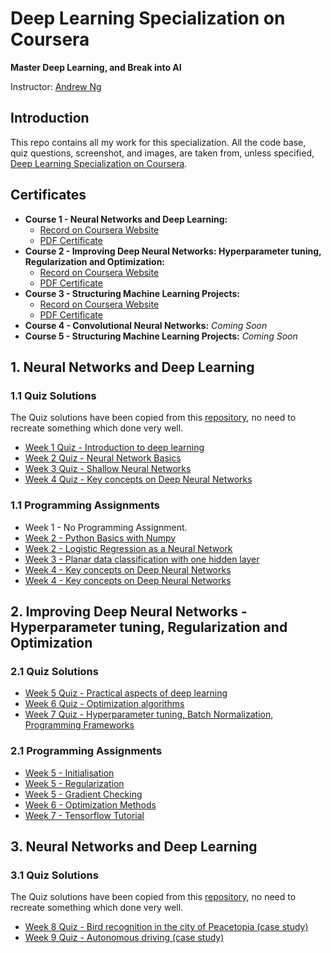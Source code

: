 # Deep Learning Specialization on Coursera

**Master Deep Learning, and Break into AI**

Instructor: [Andrew Ng](http://www.andrewng.org/)

## Introduction

This repo contains all my work for this specialization. All the code base, quiz questions, screenshot, and images, are taken from, unless specified, [Deep Learning Specialization on Coursera](https://www.coursera.org/specializations/deep-learning).

## Certificates

 - **Course 1 - Neural Networks and Deep Learning:** 
   - [Record on Coursera Website](https://www.coursera.org/account/accomplishments/records/64AXM9TMUKN9)
   - [PDF Certificate](Certificates/Coursera%20-%20Course%201%20-%20Neural%20Networks%20and%20Deep%20Learning%20-%2064AXM9TMUKN9.pdf)
 - **Course 2 - Improving Deep Neural Networks: Hyperparameter tuning, Regularization and Optimization:** 
   - [Record on Coursera Website](https://www.coursera.org/account/accomplishments/records/EKL67LPZJ4MS)
   - [PDF Certificate](Certificates/Coursera%20-%20Course%202%20-%20Improving%20Deep%20Neural%20Networks%20_%20Tuning,%20Regularization%20and%20Optimization-%20EDJACGKZ27R4.pdf)
 - **Course 3 - Structuring Machine Learning Projects:** 
   - [Record on Coursera Website](https://www.coursera.org/account/accomplishments/records/ZGAJC5SM3ZLR)
   - [PDF Certificate](Certificates/Coursera%20-%20Course%203%20-%20Structuring%20Machine%20Learning%20Projects%20-%20WPKK3TFZ9778.pdf)
 - **Course 4 - Convolutional Neural Networks:** *Coming Soon*
 - **Course 5 - Structuring Machine Learning Projects:** *Coming Soon*

## 1. Neural Networks and Deep Learning

### 1.1 Quiz Solutions

The Quiz solutions have been copied from this [repository](https://github.com/Kulbear/deep-learning-coursera), no need to recreate something which done very well.

- [Week 1 Quiz - Introduction to deep learning](1.%20Neural%20Networks%20and%20Deep%20Learning/Week%201%20-%20Introduction%20to%20deep%20learning/Week%201%20Quiz%20-%20Introduction%20to%20deep%20learning.md)
- [Week 2 Quiz - Neural Network Basics](1.%20Neural%20Networks%20and%20Deep%20Learning/Week%202%20-%20Neural%20Networks%20Basics/Week%202%20Quiz%20-%20Neural%20Network%20Basics.md)
- [Week 3 Quiz - Shallow Neural Networks](1.%20Neural%20Networks%20and%20Deep%20Learning/Week%203%20-%20Shallow%20neural%20networks/Week%203%20Quiz%20-%20Shallow%20Neural%20Networks.md)
- [Week 4 Quiz - Key concepts on Deep Neural Networks](1.%20Neural%20Networks%20and%20Deep%20Learning/Week%204%20-%20Deep%20Neural%20Networks/Week%204%20Quiz%20-%20Key%20concepts%20on%20Deep%20Neural%20Networks.md)

### 1.1 Programming Assignments
- Week 1 - No Programming Assignment.
- [Week 2 - Python Basics with Numpy](1.%20Neural%20Networks%20and%20Deep%20Learning/Week%202%20-%20Neural%20Networks%20Basics/Python%20Basics%20with%20Numpy/)
- [Week 2 - Logistic Regression as a Neural Network](1.%20Neural%20Networks%20and%20Deep%20Learning/Week%202%20-%20Neural%20Networks%20Basics/Logistic%20Regression%20as%20a%20Neural%20Network/)
- [Week 3 - Planar data classification with one hidden layer](1.%20Neural%20Networks%20and%20Deep%20Learning/Week%203%20-%20Shallow%20neural%20networks/Planar%20data%20classification%20with%20one%20hidden%20layer/)
- [Week 4 - Key concepts on Deep Neural Networks](1.%20Neural%20Networks%20and%20Deep%20Learning/Week%204%20-%20Deep%20Neural%20Networks/Building%20your%20Deep%20Neural%20Network%20-%20Step%20by%20Step/)
- [Week 4 - Key concepts on Deep Neural Networks](1.%20Neural%20Networks%20and%20Deep%20Learning/Week%204%20-%20Deep%20Neural%20Networks/Deep%20Neural%20Network%20Application%20-%20Image%20Classification/)

## 2. Improving Deep Neural Networks - Hyperparameter tuning, Regularization and Optimization

### 2.1 Quiz Solutions

- [Week 5 Quiz - Practical aspects of deep learning](2.%20Improving%20Deep%20Neural%20Networks%20-%20Hyperparameter%20tuning%2C%20Regularization%20and%20Optimization/Week%205%20-%20Regularisation%20and%20Optimisation/Week%205%20%20Quiz%20-%20Practical%20aspects%20of%20deep%20learning.md)
- [Week 6 Quiz - Optimization algorithms](2.%20Improving%20Deep%20Neural%20Networks%20-%20Hyperparameter%20tuning%2C%20Regularization%20and%20Optimization/Week%206%20-%20Optimisation%20algorithms%20and%20gradient%20descent/Week%206%20Quizz%20-%20Optimisation%20%26%20Gradient%20Descent.md)
- [Week 7 Quiz - Hyperparameter tuning, Batch Normalization, Programming Frameworks](2.%20Improving%20Deep%20Neural%20Networks%20-%20Hyperparameter%20tuning%2C%20Regularization%20and%20Optimization/Week%207%20-%20Tuning%2C%20Batch%20Norm%20and%20Tensorflow/Week%207%20Quiz%20-%20Tuning%2C%20Batch%20Norm%2C%20and%20Tensorflow.md)

### 2.1 Programming Assignments
- [Week 5 - Initialisation](2.%20Improving%20Deep%20Neural%20Networks%20-%20Hyperparameter%20tuning%2C%20Regularization%20and%20Optimization/Week%205%20-%20Regularisation%20and%20Optimisation/Initialisation/)
- [Week 5 - Regularization](2.%20Improving%20Deep%20Neural%20Networks%20-%20Hyperparameter%20tuning%2C%20Regularization%20and%20Optimization/Week%205%20-%20Regularisation%20and%20Optimisation/Regularization/)
- [Week 5 - Gradient Checking](2.%20Improving%20Deep%20Neural%20Networks%20-%20Hyperparameter%20tuning%2C%20Regularization%20and%20Optimization/Week%205%20-%20Regularisation%20and%20Optimisation/Gradient%20Checking/)
- [Week 6 - Optimization Methods](2.%20Improving%20Deep%20Neural%20Networks%20-%20Hyperparameter%20tuning%2C%20Regularization%20and%20Optimization/Week%206%20-%20Optimisation%20algorithms%20and%20gradient%20descent/Optimization%20Methods/)
- [Week 7 - Tensorflow Tutorial](2.%20Improving%20Deep%20Neural%20Networks%20-%20Hyperparameter%20tuning%2C%20Regularization%20and%20Optimization/Week%207%20-%20Tuning%2C%20Batch%20Norm%20and%20Tensorflow/Tensorflow%20Tutorial/)

## 3. Neural Networks and Deep Learning

### 3.1 Quiz Solutions

The Quiz solutions have been copied from this [repository](https://github.com/Kulbear/deep-learning-coursera), no need to recreate something which done very well.

- [Week 8 Quiz - Bird recognition in the city of Peacetopia (case study)](3.%20Structuring%20Machine%20Learning%20Projects/Week%208%20-%20Train-Test%20Split%20_%20Human%20Performance%20and%20Bayes%20Error/Week%208%20Quiz%20-%20Bird%20recognition%20in%20the%20city%20of%20Peacetopia%20(case%20study).md)
- [Week 9 Quiz - Autonomous driving (case study)](3.%20Structuring%20Machine%20Learning%20Projects/Week%209%20-%20Multi-task%20%26%20transfer%20learning%20and%20End-To-End%20Deep%20Learning/Week%209%20Quiz%20-%20Autonomous%20driving%20(case%20study).md)
